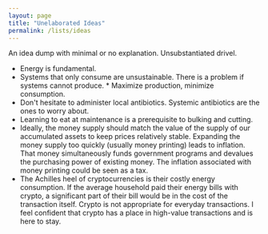 ```yaml
---
layout: page
title: "Unelaborated Ideas"
permalink: /lists/ideas
---
```


An idea dump with minimal or no explanation. Unsubstantiated drivel.

* Energy is fundamental.
* Systems that only consume are unsustainable. There is a problem if systems cannot produce. * Maximize production, minimize consumption.
* Don't hesitate to administer local antibiotics. Systemic antibiotics are the ones to worry about.
* Learning to eat at maintenance is a prerequisite to bulking and cutting.
* Ideally, the money supply should match the value of the supply of our accumulated assets to keep prices relatively stable. Expanding the money supply too quickly (usually money printing) leads to inflation. That money simultaneously funds government programs and devalues the purchasing power of existing money. The inflation associated with money printing could be seen as a tax.
* The Achilles heel of cryptocurrencies is their costly energy consumption. If the average household paid their energy bills with crypto, a significant part of their bill would be in the cost of the transaction itself. Crypto is not appropriate for everyday transactions. I feel confident that crypto has a place in high-value transactions and is here to stay.